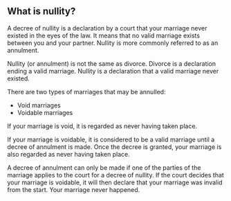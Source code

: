 ##  What is nullity?

A decree of nullity is a declaration by a court that your marriage never
existed in the eyes of the law. It means that no valid marriage exists between
you and your partner. Nullity is more commonly referred to as an annulment.

Nullity (or annulment) is not the same as divorce. Divorce is a declaration
ending a valid marriage. Nullity is a declaration that a valid marriage never
existed.

There are two types of marriages that may be annulled:

  * Void marriages 
  * Voidable marriages 

If your marriage is void, it is regarded as never having taken place.

If your marriage is voidable, it is considered to be a valid marriage until a
decree of annulment is made. Once the decree is granted, your marriage is also
regarded as never having taken place.

A decree of annulment can only be made if one of the parties of the marriage
applies to the court for a decree of nullity. If the court decides that your
marriage is voidable, it will then declare that your marriage was invalid from
the start. Your marriage never happened.
